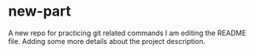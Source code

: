 # new-part
A new repo for practicing git related commands
I am editing the README file. Adding some more details about the project description.

